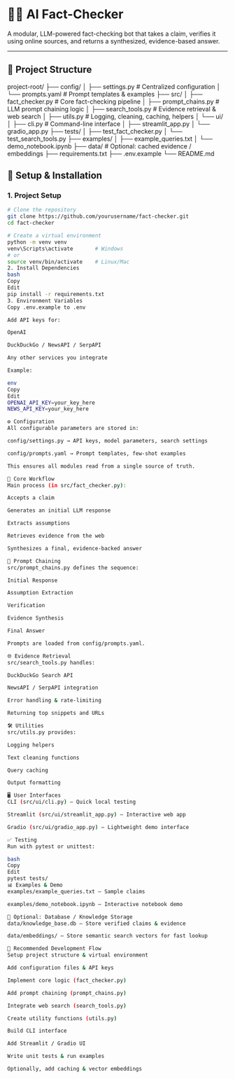 

# 🕵️‍♂️ AI Fact-Checker

A modular, LLM-powered fact-checking bot that takes a claim, verifies it using online sources, and returns a synthesized, evidence-based answer.

---

## 📂 Project Structure

project-root/
├── config/
│ ├── settings.py # Centralized configuration
│ └── prompts.yaml # Prompt templates & examples
├── src/
│ ├── fact_checker.py # Core fact-checking pipeline
│ ├── prompt_chains.py # LLM prompt chaining logic
│ ├── search_tools.py # Evidence retrieval & web search
│ ├── utils.py # Logging, cleaning, caching, helpers
│ └── ui/
│ ├── cli.py # Command-line interface
│ ├── streamlit_app.py
│ └── gradio_app.py
├── tests/
│ ├── test_fact_checker.py
│ └── test_search_tools.py
├── examples/
│ ├── example_queries.txt
│ └── demo_notebook.ipynb
├── data/ # Optional: cached evidence / embeddings
├── requirements.txt
├── .env.example
└── README.md



## 🚀 Setup & Installation

### **1. Project Setup**
```bash
# Clone the repository
git clone https://github.com/yourusername/fact-checker.git
cd fact-checker

# Create a virtual environment
python -m venv venv
venv\Scripts\activate       # Windows
# or
source venv/bin/activate    # Linux/Mac
2. Install Dependencies
bash
Copy
Edit
pip install -r requirements.txt
3. Environment Variables
Copy .env.example to .env

Add API keys for:

OpenAI

DuckDuckGo / NewsAPI / SerpAPI

Any other services you integrate

Example:

env
Copy
Edit
OPENAI_API_KEY=your_key_here
NEWS_API_KEY=your_key_here

⚙️ Configuration
All configurable parameters are stored in:

config/settings.py → API keys, model parameters, search settings

config/prompts.yaml → Prompt templates, few-shot examples

This ensures all modules read from a single source of truth.

🧠 Core Workflow
Main process (in src/fact_checker.py):

Accepts a claim

Generates an initial LLM response

Extracts assumptions

Retrieves evidence from the web

Synthesizes a final, evidence-backed answer

🔗 Prompt Chaining
src/prompt_chains.py defines the sequence:

Initial Response

Assumption Extraction

Verification

Evidence Synthesis

Final Answer

Prompts are loaded from config/prompts.yaml.

🌐 Evidence Retrieval
src/search_tools.py handles:

DuckDuckGo Search API

NewsAPI / SerpAPI integration

Error handling & rate-limiting

Returning top snippets and URLs

🛠 Utilities
src/utils.py provides:

Logging helpers

Text cleaning functions

Query caching

Output formatting

🖥 User Interfaces
CLI (src/ui/cli.py) – Quick local testing

Streamlit (src/ui/streamlit_app.py) – Interactive web app

Gradio (src/ui/gradio_app.py) – Lightweight demo interface

✅ Testing
Run with pytest or unittest:

bash
Copy
Edit
pytest tests/
📊 Examples & Demo
examples/example_queries.txt – Sample claims

examples/demo_notebook.ipynb – Interactive notebook demo

💾 Optional: Database / Knowledge Storage
data/knowledge_base.db – Store verified claims & evidence

data/embeddings/ – Store semantic search vectors for fast lookup

🔄 Recommended Development Flow
Setup project structure & virtual environment

Add configuration files & API keys

Implement core logic (fact_checker.py)

Add prompt chaining (prompt_chains.py)

Integrate web search (search_tools.py)

Create utility functions (utils.py)

Build CLI interface

Add Streamlit / Gradio UI

Write unit tests & run examples

Optionally, add caching & vector embeddings